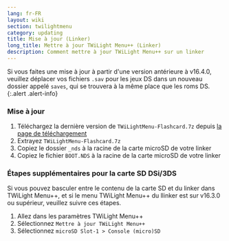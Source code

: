 ```yaml
---
lang: fr-FR
layout: wiki
section: twilightmenu
category: updating
title: Mise à jour (Linker)
long_title: Mettre à jour TWiLight Menu++ (Linker)
description: Comment mettre à jour TWiLight Menu++ sur un linker
---
```


Si vous faites une mise à jour à partir d'une version antérieure à v16.4.0, veuillez déplacer vos fichiers `.sav` pour les jeux DS dans un nouveau dossier appelé `saves`, qui se trouvera à la même place que les roms DS.
{:.alert .alert-info}

### Mise à jour
1. Téléchargez la dernière version de `TWiLightMenu-Flashcard.7z` depuis [la page de téléchargement](https://github.com/DS-Homebrew/TWiLightMenu/releases)
1. Extrayez `TWiLightMenu-Flashcard.7z`
1. Copiez le dossier `_nds` à la racine de la carte microSD de votre linker
1. Copiez le fichier `BOOT.NDS` à la racine de la carte microSD de votre linker

### Étapes supplémentaires pour la carte SD DSi/3DS

Si vous pouvez basculer entre le contenu de la carte SD et du linker dans TWiLight Menu++, et si le menu TWiLight Menu++ du llinker est sur v16.3.0 ou supérieur, veuillez suivre ces étapes.

1. Allez dans les paramètres TWiLight Menu++
1. Sélectionnez `Mettre à jour TWiLight Menu++`
1. Sélectionnez `microSD Slot-1 > Console (micro)SD`
